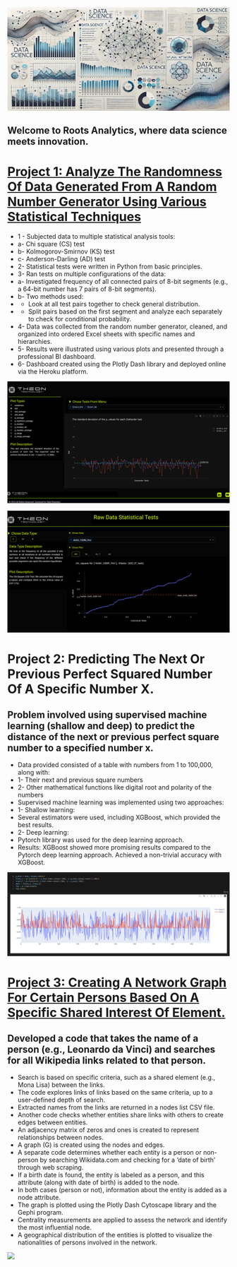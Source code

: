 ![ ](https://github.com/tghannam/Roots-Analytics/blob/main/Images/portfolio_Image.jpg)

## Welcome to Roots Analytics, where data science meets innovation.

# [Project 1: Analyze The Randomness Of Data Generated From A Random Number Generator Using Various Statistical Techniques](https://github.com/tghannam/Statisical_Analysis/tree/main)
* 1 - Subjected data to multiple statistical analysis tools:
*   a- Chi square (CS) test
*   b- Kolmogorov-Smirnov (KS) test
*   c- Anderson-Darling (AD) test
* 2- Statistical tests were written in Python from basic principles.
* 3- Ran tests on multiple configurations of the data:
*   a- Investigated frequency of all connected pairs of 8-bit segments (e.g., a 64-bit number has 7 pairs of 8-bit segments).
*   b- Two methods used:
*    - Look at all test pairs together to check general distribution.
*    - Split pairs based on the first segment and analyze each separately to check for conditional probability.
* 4- Data was collected from the random number generator, cleaned, and organized into ordered Excel sheets with specific names and hierarchies.
* 5- Results were illustrated using various plots and presented through a professional BI dashboard.
* 6- Dashboard created using the Plotly Dash library and deployed online via the Heroku platform.

![](https://github.com/tghannam/Roots-Analytics/blob/main/Images/Picture1.png)

![](https://github.com/tghannam/Roots-Analytics/blob/main/Images/Picture2.png)

# Project 2: Predicting The Next Or Previous Perfect Squared Number Of A Specific Number X.
## Problem involved using supervised machine learning (shallow and deep) to predict the distance of the next or previous perfect square number to a specified number x.
* Data provided consisted of a table with numbers from 1 to 100,000, along with:
* 1- Their next and previous square numbers
* 2- Other mathematical functions like digital root and polarity of the numbers
* Supervised machine learning was implemented using two approaches:
* 1- Shallow learning:
*  Several estimators were used, including XGBoost, which provided the best results.
* 2- Deep learning:
*   Pytorch library was used for the deep learning approach.
* Results: XGBoost showed more promising results compared to the Pytorch deep learning approach.
Achieved a non-trivial accuracy with XGBoost.

![](https://github.com/tghannam/Roots-Analytics/blob/main/Images/Picture3.png)

# [Project 3: Creating A Network Graph For Certain Persons Based On A Specific Shared Interest Of Element.](https://github.com/tghannam/Graph)
## Developed a code that takes the name of a person (e.g., Leonardo da Vinci) and searches for all Wikipedia links related to that person.
* Search is based on specific criteria, such as a shared element (e.g., Mona Lisa) between the links.
* The code explores links of links based on the same criteria, up to a user-defined depth of search.
* Extracted names from the links are returned in a nodes list CSV file.
* Another code checks whether entities share links with others to create edges between entities.
* An adjacency matrix of zeros and ones is created to represent relationships between nodes.
* A graph (G) is created using the nodes and edges.
* A separate code determines whether each entity is a person or non-person by searching Wikidata.com and checking for a ‘date of birth’ through web scraping.
* If a birth date is found, the entity is labeled as a person, and this attribute (along with date of birth) is added to the node.
* In both cases (person or not), information about the entity is added as a node attribute.
* The graph is plotted using the Plotly Dash Cytoscape library and the Gephi program.
* Centrality measurements are applied to assess the network and identify the most influential node.
* A geographical distribution of the entities is plotted to visualize the nationalities of persons involved in the network.

![](https://github.com/tghannam/Roots-Analytics/blob/main/Images/Picture4.png)


